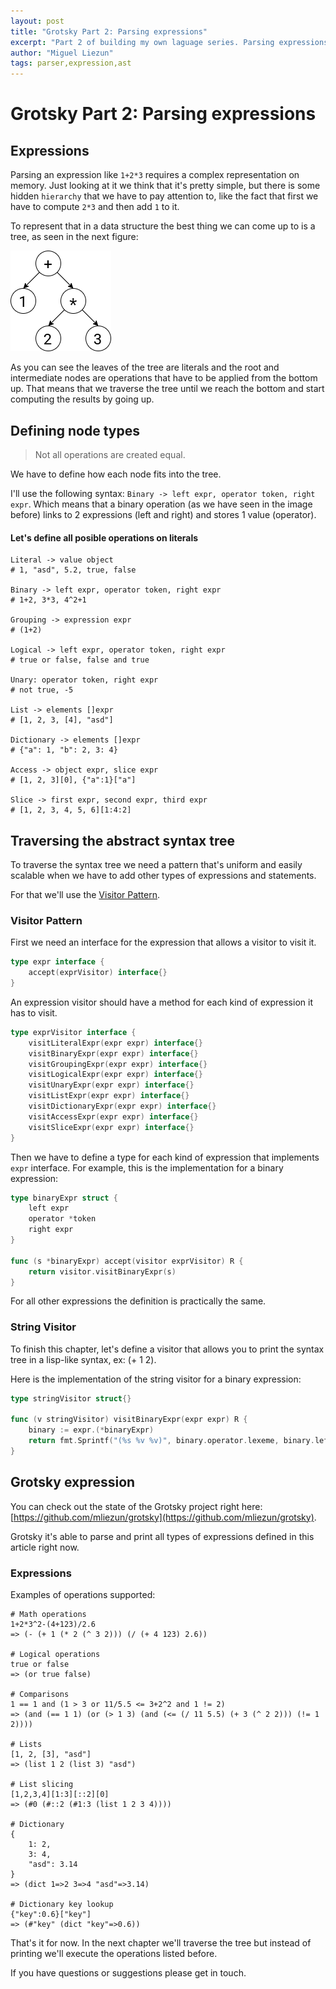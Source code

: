 ```yaml
---
layout: post
title: "Grotsky Part 2: Parsing expressions"
excerpt: "Part 2 of building my own laguage series. Parsing expressions, traversing and printing the Abstract Syntax Tree."
author: "Miguel Liezun"
tags: parser,expression,ast
---
```


# Grotsky Part 2: Parsing expressions

## Expressions

Parsing an expression like `1+2*3` requires a complex representation on memory. Just looking at it we think that it's pretty simple, but there is some hidden `hierarchy` that we have to pay attention to, like the fact that first we have to compute `2*3` and then add `1` to it.

To represent that in a data structure the best thing we can come up to is a tree, as seen in the next figure:

![image](/assets/images/grotsky-part2/AST.png)

As you can see the leaves of the tree are literals and the root and intermediate nodes are operations that have to be applied from the bottom up. That means that we traverse the tree until we reach the bottom and start computing the results by going up.

## Defining node types

> Not all operations are created equal.

We have to define how each node fits into the tree.

I'll use the following syntax: `Binary -> left expr, operator token, right expr`. Which means that a binary operation (as we have seen in the image before) links to 2 expressions (left and right) and stores 1 value (operator).

#### Let's define all posible operations on literals

```
Literal -> value object
# 1, "asd", 5.2, true, false

Binary -> left expr, operator token, right expr
# 1+2, 3*3, 4^2+1

Grouping -> expression expr
# (1+2)

Logical -> left expr, operator token, right expr
# true or false, false and true

Unary: operator token, right expr
# not true, -5

List -> elements []expr
# [1, 2, 3, [4], "asd"]

Dictionary -> elements []expr
# {"a": 1, "b": 2, 3: 4}

Access -> object expr, slice expr
# [1, 2, 3][0], {"a":1}["a"]

Slice -> first expr, second expr, third expr
# [1, 2, 3, 4, 5, 6][1:4:2]
```

## Traversing the abstract syntax tree

To traverse the syntax tree we need a pattern that's uniform and easily scalable when we have to add other types of expressions and statements.

For that we'll use the [Visitor Pattern](https://en.wikipedia.org/wiki/Visitor_pattern).

### Visitor Pattern

First we need an interface for the expression that allows a visitor to visit it.

```go
type expr interface {
    accept(exprVisitor) interface{}
}
```

An expression visitor should have a method for each kind of expression it has to visit.

```go
type exprVisitor interface {
    visitLiteralExpr(expr expr) interface{}
    visitBinaryExpr(expr expr) interface{}
    visitGroupingExpr(expr expr) interface{}
    visitLogicalExpr(expr expr) interface{}
    visitUnaryExpr(expr expr) interface{}
    visitListExpr(expr expr) interface{}
    visitDictionaryExpr(expr expr) interface{}
    visitAccessExpr(expr expr) interface{}
    visitSliceExpr(expr expr) interface{}
}
```

Then we have to define a type for each kind of expression that implements `expr` interface. For example, this is the implementation for a binary expression:

```go
type binaryExpr struct {
    left expr
    operator *token
    right expr
}

func (s *binaryExpr) accept(visitor exprVisitor) R {
    return visitor.visitBinaryExpr(s)
}
```

For all other expressions the definition is practically the same.

### String Visitor

To finish this chapter, let's define a visitor that allows you to print the syntax tree in a lisp-like syntax, ex: (+ 1 2).

Here is the implementation of the string visitor for a binary expression:

```go
type stringVisitor struct{}

func (v stringVisitor) visitBinaryExpr(expr expr) R {
    binary := expr.(*binaryExpr)
    return fmt.Sprintf("(%s %v %v)", binary.operator.lexeme, binary.left.accept(v), binary.right.accept(v))
}
```

## Grotsky expression

You can check out the state of the Grotsky project right here: [https://github.com/mliezun/grotsky](https://github.com/mliezun/grotsky).

Grotsky it's able to parse and print all types of expressions defined in this article right now.

### Expressions

Examples of operations supported:

```
# Math operations
1+2*3^2-(4+123)/2.6
=> (- (+ 1 (* 2 (^ 3 2))) (/ (+ 4 123) 2.6))

# Logical operations
true or false
=> (or true false)

# Comparisons
1 == 1 and (1 > 3 or 11/5.5 <= 3+2^2 and 1 != 2)
=> (and (== 1 1) (or (> 1 3) (and (<= (/ 11 5.5) (+ 3 (^ 2 2))) (!= 1 2))))

# Lists
[1, 2, [3], "asd"]
=> (list 1 2 (list 3) "asd")

# List slicing
[1,2,3,4][1:3][::2][0]
=> (#0 (#::2 (#1:3 (list 1 2 3 4))))

# Dictionary
{
    1: 2,
    3: 4,
    "asd": 3.14
}
=> (dict 1=>2 3=>4 "asd"=>3.14)

# Dictionary key lookup
{"key":0.6}["key"]
=> (#"key" (dict "key"=>0.6))
```

That's it for now. In the next chapter we'll traverse the tree but instead of printing we'll execute the operations listed before.

If you have questions or suggestions please get in touch.
